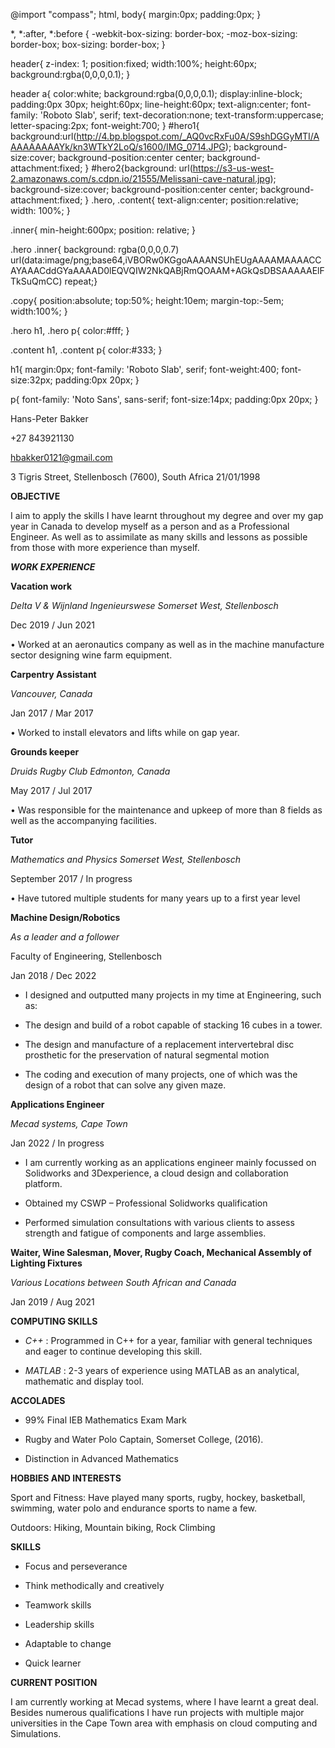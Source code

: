 @import "compass";
html, body{
  margin:0px; padding:0px;
}

*, *:after, *:before {
  -webkit-box-sizing: border-box;
  -moz-box-sizing: border-box;
  box-sizing: border-box;
}

header{
  z-index: 1;
  position:fixed; 
  width:100%; 
  height:60px; 
  background:rgba(0,0,0,0.1);
}

header a{
  color:white;
  background:rgba(0,0,0,0.1); 
  display:inline-block; 
  padding:0px 30px; 
  height:60px;
  line-height:60px; 
  text-align:center;
  font-family: 'Roboto Slab', serif; 
  text-decoration:none;
  text-transform:uppercase; 
  letter-spacing:2px; 
  font-weight:700;
}
#hero1{
 background:url(http://4.bp.blogspot.com/_AQ0vcRxFu0A/S9shDGGyMTI/AAAAAAAAAYk/kn3WTkY2LoQ/s1600/IMG_0714.JPG);
  background-size:cover;
  background-position:center center;
  background-attachment:fixed;
}
#hero2{background: url(https://s3-us-west-2.amazonaws.com/s.cdpn.io/21555/Melissani-cave-natural.jpg);
  background-size:cover;
  background-position:center center;
  background-attachment:fixed;
}
.hero, .content{
  text-align:center; 
  position:relative;
  width: 100%;
}

.inner{
  min-height:600px;
  position: relative;
}

.hero .inner{
  background: rgba(0,0,0,0.7) url(data:image/png;base64,iVBORw0KGgoAAAANSUhEUgAAAAMAAAACCAYAAACddGYaAAAAD0lEQVQIW2NkQABjRmQOAAM+AGkQsDBSAAAAAElFTkSuQmCC) repeat;}


.copy{
  position:absolute; 
  top:50%; 
  height:10em; 
  margin-top:-5em; 
  width:100%;
}

.hero h1, .hero p{ 
  color:#fff;
}

.content h1, .content p{
  color:#333;
}

h1{
  margin:0px;
  font-family: 'Roboto Slab', serif;
  font-weight:400;
  font-size:32px;
  padding:0px 20px;
}

p{
  font-family: 'Noto Sans', sans-serif; 
  font-size:14px;
  padding:0px 20px;
}

Hans-Peter Bakker

+27 843921130

hbakker0121@gmail.com

3 Tigris Street, Stellenbosch (7600), South Africa 21/01/1998


**OBJECTIVE**

I aim to apply the skills I have learnt throughout my degree and over my gap year in Canada to develop myself as a person and as a Professional Engineer. As well as to assimilate as many skills and lessons as possible from those with more experience than myself.
 
 
***WORK EXPERIENCE***

**Vacation work**

*Delta V & Wijnland Ingenieurswese Somerset West, Stellenbosch*

Dec 2019 / Jun 2021

• Worked at an aeronautics company as well as in the machine manufacture sector designing wine farm equipment.


**Carpentry Assistant**

*Vancouver, Canada*

Jan 2017 / Mar 2017

• Worked to install elevators and lifts while on gap year.


**Grounds keeper**

*Druids Rugby Club Edmonton, Canada* 

May 2017 / Jul 2017

• Was responsible for the maintenance and upkeep of more than 8 fields as well as the accompanying facilities.


**Tutor**

*Mathematics and Physics Somerset West, Stellenbosch*

September 2017 / In progress

• Have tutored multiple students for many years up to a first year level


**Machine Design/Robotics**

*As a leader and a follower*

Faculty of Engineering, Stellenbosch 

Jan 2018 / Dec 2022

* I designed and outputted many projects in my time at Engineering, such as:

- The design and build of a robot capable of stacking 16 cubes in a tower.

- The design and manufacture of a replacement intervertebral disc prosthetic for the preservation of natural segmental motion

- The coding and execution of many projects, one of which was the design of a robot that can solve any given maze.


**Applications Engineer**

*Mecad systems, Cape Town*

Jan 2022 / In progress

- I am currently working as an applications engineer mainly focussed on Solidworks and 3Dexperience, a cloud design and collaboration platform.

- Obtained my CSWP – Professional Solidworks qualification

- Performed simulation consultations with various clients to assess strength and fatigue of components and large assemblies.


**Waiter, Wine Salesman, Mover, Rugby Coach, Mechanical Assembly of Lighting Fixtures**

*Various Locations between South African and Canada*

Jan 2019 / Aug 2021


**COMPUTING SKILLS**

- *C++* : Programmed in C++ for a year, familiar with general techniques and eager to continue developing this skill.

- *MATLAB* : 2-3 years of experience using MATLAB as an analytical, mathematic and display tool.


**ACCOLADES**

- 99% Final IEB Mathematics Exam Mark

- Rugby and Water Polo Captain, Somerset College, (2016).

- Distinction in Advanced Mathematics


**HOBBIES AND INTERESTS**

Sport and Fitness: Have played many sports, rugby, hockey, basketball, swimming, water polo and endurance sports to name a few.

Outdoors: Hiking, Mountain biking, Rock Climbing 


**SKILLS**

- Focus and perseverance

- Think methodically and creatively

- Teamwork skills

- Leadership skills

- Adaptable to change

- Quick learner

**CURRENT POSITION**

I am currently working at Mecad systems, where I have learnt a great deal. Besides numerous qualifications I have run projects with multiple major universities in the Cape Town area with emphasis on cloud computing and Simulations.
